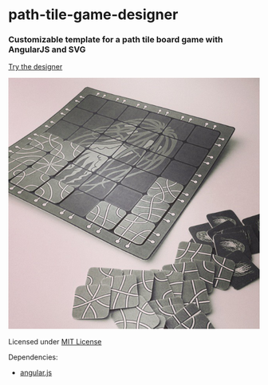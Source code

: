 path-tile-game-designer
=======================

### Customizable template for a path tile board game with AngularJS and SVG ###

[Try the designer](http://daign.github.com/path-tile-game-designer/)

![board game](./boardgame.jpg)

Licensed under [MIT License](https://github.com/daign/path-tile-game-designer/blob/master/LICENSE)

Dependencies:
* [angular.js](https://github.com/angular/angular.js)

